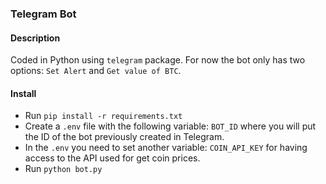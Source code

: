 ### Telegram Bot

#### Description
Coded in Python using `telegram` package. For now the bot only has two options: `Set Alert` and `Get value of BTC`.

#### Install
- Run `pip install -r requirements.txt`
- Create a `.env` file with the following variable: `BOT_ID` where you will put the ID of the bot previously created in Telegram.
- In the `.env` you need to set another variable: `COIN_API_KEY` for having access to the API used for get coin prices.
- Run `python bot.py`
